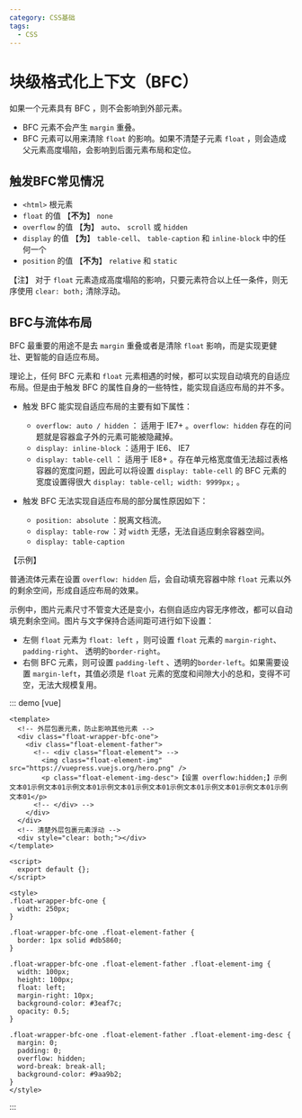 ```yaml
---
category: CSS基础
tags:
  - CSS
---
```


# 块级格式化上下文（BFC）

如果一个元素具有 BFC ，则不会影响到外部元素。

+ BFC 元素不会产生 `margin` 重叠。
+ BFC 元素可以用来清除 `float` 的影响。如果不清楚子元素 `float` ，则会造成父元素高度塌陷，会影响到后面元素布局和定位。

## 触发BFC常见情况

+ `<html>` 根元素
+ `float` 的值 【**不为**】 `none`
+ `overflow` 的值 【**为**】 `auto`、 `scroll` 或 `hidden`
+ `display` 的值 【**为**】 `table-cell`、 `table-caption` 和 `inline-block` 中的任何一个
+ `position` 的值 【**不为**】 `relative` 和 `static`

【注】 对于 `float` 元素造成高度塌陷的影响，只要元素符合以上任一条件，则无序使用 `clear: both;` 清除浮动。

## BFC与流体布局

BFC 最重要的用途不是去 `margin` 重叠或者是清除 `float` 影响，而是实现更健壮、更智能的自适应布局。

理论上，任何 BFC 元素和 `float` 元素相遇的时候，都可以实现自动填充的自适应布局。但是由于触发 BFC 的属性自身的一些特性，能实现自适应布局的并不多。

+ 触发 BFC 能实现自适应布局的主要有如下属性：

  + `overflow: auto / hidden` ： 适用于 IE7+ 。`overflow: hidden` 存在的问题就是容器盒子外的元素可能被隐藏掉。
  + `display: inline-block` ：适用于 IE6、 IE7
  + `display: table-cell` ： 适用于 IE8+ 。存在单元格宽度值无法超过表格容器的宽度问题，因此可以将设置 `display: table-cell` 的 BFC 元素的宽度设置得很大 `display: table-cell; width: 9999px;` 。

+ 触发 BFC 无法实现自适应布局的部分属性原因如下：

  + `position: absolute` ：脱离文档流。
  + `display: table-row` ：对 `width` 无感，无法自适应剩余容器空间。
  + `display: table-caption`

【示例】

普通流体元素在设置 `overflow: hidden` 后，会自动填充容器中除 `float` 元素以外的剩余空间，形成自适应布局的效果。

示例中，图片元素尺寸不管变大还是变小，右侧自适应内容无序修改，都可以自动填充剩余空间。图片与文字保持合适间距可进行如下设置：

+ 左侧 `float` 元素为 `float: left` ，则可设置 `float` 元素的 `margin-right`、 `padding-right`、 透明的`border-right`。
+ 右侧 BFC 元素，则可设置 `padding-left` 、透明的`border-left`。如果需要设置 `margin-left`，其值必须是 `float` 元素的宽度和间隙大小的总和，变得不可空，无法大规模复用。

::: demo [vue]

```vue
<template>
  <!-- 外层包裹元素，防止影响其他元素 -->
  <div class="float-wrapper-bfc-one">
    <div class="float-element-father">
      <!-- <div class="float-element"> -->
        <img class="float-element-img" src="https://vuepress.vuejs.org/hero.png" />
        <p class="float-element-img-desc">【设置 overflow:hidden;】示例文本01示例文本01示例文本01示例文本01示例文本01示例文本01示例文本01示例文本01示例文本01</p>
      <!-- </div> -->
    </div>
  </div>
  <!-- 清楚外层包裹元素浮动 -->
  <div style="clear: both;"></div>
</template>

<script>
  export default {};
</script>

<style>
.float-wrapper-bfc-one {
  width: 250px;
}

.float-wrapper-bfc-one .float-element-father {
  border: 1px solid #db5860;
}

.float-wrapper-bfc-one .float-element-father .float-element-img {
  width: 100px;
  height: 100px;
  float: left;
  margin-right: 10px;
  background-color: #3eaf7c;
  opacity: 0.5;
}

.float-wrapper-bfc-one .float-element-father .float-element-img-desc {
  margin: 0;
  padding: 0;
  overflow: hidden;
  word-break: break-all;
  background-color: #9aa9b2;
}
</style>
```

:::
